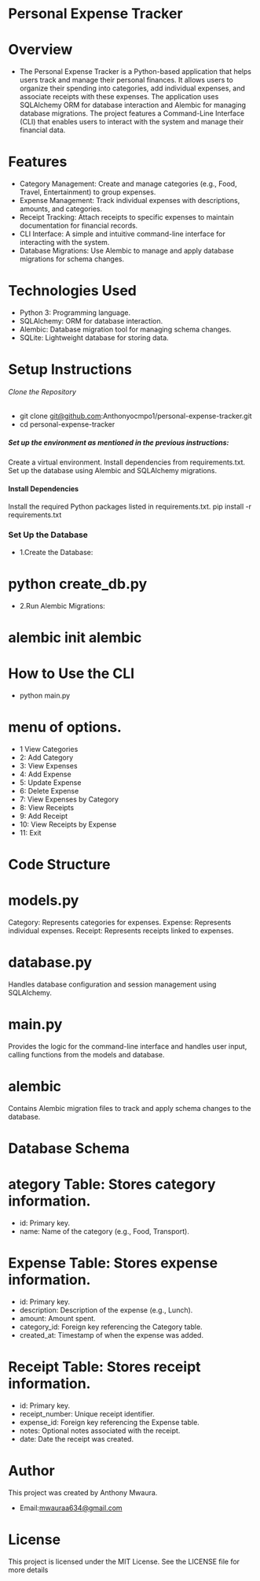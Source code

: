 # Personal Expense Tracker
# Overview
- The Personal Expense Tracker is a Python-based application that helps users track and manage their personal finances. It allows users to organize their spending into categories, add individual expenses, and associate receipts with these expenses. The application uses SQLAlchemy ORM for database interaction and Alembic for managing database migrations. The project features a Command-Line Interface (CLI) that enables users to interact with the system and manage their financial data.
# Features

- Category Management: Create and manage categories (e.g., Food, Travel, Entertainment) to group expenses.
- Expense Management: Track individual expenses with descriptions, amounts, and categories.
- Receipt Tracking: Attach receipts to specific expenses to maintain documentation for financial records.
- CLI Interface: A simple and intuitive command-line interface for interacting with the system.
- Database Migrations: Use Alembic to manage and apply database migrations for schema changes.
# Technologies Used
- Python 3: Programming language.
- SQLAlchemy: ORM for database interaction.
- Alembic: Database migration tool for managing schema changes.
- SQLite: Lightweight database for storing data.
# Setup Instructions
###### Clone the Repository
- git clone git@github.com:Anthonyocmpo1/personal-expense-tracker.git
- cd personal-expense-tracker
##### Set up the environment as mentioned in the previous instructions:
Create a virtual environment.
Install dependencies from requirements.txt.
Set up the database using Alembic and SQLAlchemy migrations.
#### Install Dependencies
Install the required Python packages listed in requirements.txt.
pip install -r requirements.txt
### Set Up the Database
- 1.Create the Database:
# python create_db.py
- 2.Run Alembic Migrations:
# alembic init alembic

# How to Use the CLI
- python main.py
# menu of options.
- 1 View Categories
- 2: Add Category
- 3: View Expenses
- 4: Add Expense
- 5: Update Expense
- 6: Delete Expense
- 7: View Expenses by Category
- 8: View Receipts
- 9: Add Receipt
- 10: View Receipts by Expense
- 11: Exit
# Code Structure
# models.py


Category: Represents categories for expenses.
Expense: Represents individual expenses.
Receipt: Represents receipts linked to expenses.
# database.py
Handles database configuration and session management using SQLAlchemy.

# main.py
Provides the logic for the command-line interface and handles user input, calling functions from the models and database.

# alembic
Contains Alembic migration files to track and apply schema changes to the database.

# Database Schema


# ategory Table: Stores category information.

- id: Primary key.
- name: Name of the category (e.g., Food, Transport).

# Expense Table: Stores expense information.
- id: Primary key.
- description: Description of the expense (e.g., Lunch).
- amount: Amount spent.
- category_id: Foreign key referencing the Category table.
- created_at: Timestamp of when the expense was added.

# Receipt Table: Stores receipt information.
- id: Primary key.
- receipt_number: Unique receipt identifier.
- expense_id: Foreign key referencing the Expense table.
- notes: Optional notes associated with the receipt.
- date: Date the receipt was created.

# Author
This project was created by Anthony Mwaura.
- Email:mwauraa634@gmail.com

# License
This project is licensed under the MIT License. See the LICENSE file for more details
